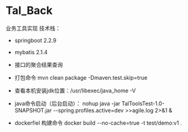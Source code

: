 # Tal_Back
业务工具实现
技术栈：
- springboot 2.2.9
- mybatis 2.1.4

- 接口的聚合结果查询
- 打包命令
mvn clean package -Dmaven.test.skip=true
- 查看本机安装jdk位置：/usr/libexec/java_home -V
- java命令启动（后台启动）：
nohup java -jar TalToolsTest-1.0-SNAPSHOT.jar --spring.profiles.active=dev >>agile.log 2>&1 &

- dockerfiel 构建命令
docker build --no-cache=true -t test/demo:v1 . 

